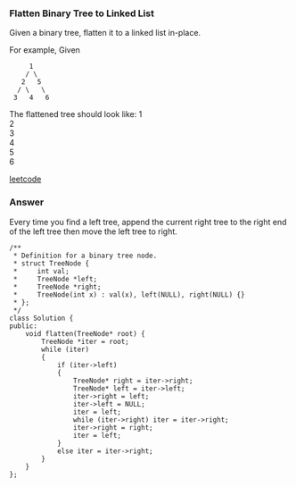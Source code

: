 ### Flatten Binary Tree to Linked List

Given a binary tree, flatten it to a linked list in-place.

For example,
Given

         1
        / \
       2   5
      / \   \
     3   4   6
The flattened tree should look like:
   1
    \
     2
      \
       3
        \
         4
          \
           5
            \
             6


[leetcode](https://leetcode.com/problems/flatten-binary-tree-to-linked-list/description/)

### Answer 

Every time you find a left tree, append the current right tree to the right end of the left tree then move the left tree to right. 

	/**
	 * Definition for a binary tree node.
	 * struct TreeNode {
	 *     int val;
	 *     TreeNode *left;
	 *     TreeNode *right;
	 *     TreeNode(int x) : val(x), left(NULL), right(NULL) {}
	 * };
	 */
	class Solution {
	public:
	    void flatten(TreeNode* root) {
	        TreeNode *iter = root;
	        while (iter)
	        {
	            if (iter->left)
	            {
	                TreeNode* right = iter->right;
	                TreeNode* left = iter->left;
	                iter->right = left;
	                iter->left = NULL;
	                iter = left;
	                while (iter->right) iter = iter->right;
	                iter->right = right;
	                iter = left;
	            }
	            else iter = iter->right;
	        }
	    }
	};